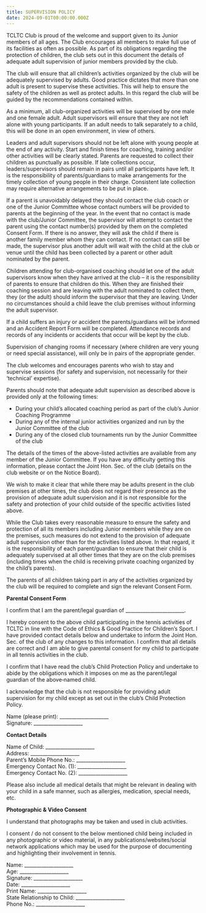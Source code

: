 ```yaml
---
title: SUPERVISION POLICY
date: 2024-09-01T00:00:00.000Z
---
```

TCLTC Club is proud of the welcome and support given to its Junior members of all ages. The Club encourages all members to make full use of its facilities as often as possible. As part of its obligations regarding the protection of children, the club sets out in this document the details of adequate adult supervision of junior members provided by the club.

The club will ensure that all children’s activities organized by the club will be adequately supervised by adults. Good practice dictates that more than one adult is present to supervise these activities. This will help to ensure the safety of the children as well as protect adults. In this regard the club will be guided by the recommendations contained within.

As a minimum, all club-organized activities will be supervised by one male and one female adult. Adult supervisors will ensure that they are not left alone with young participants. If an adult needs to talk separately to a child, this will be done in an open environment, in view of others.

Leaders and adult supervisors should not be left alone with young people at the end of any activity. Start and finish times for coaching, training and/or other activities will be clearly stated. Parents are requested to collect their children as punctually as possible. If late collections occur, leaders/supervisors should remain in pairs until all participants have left. It is the responsibility of parents/guardians to make arrangements for the timely collection of young people in their charge. Consistent late collection may require alternative arrangements to be put in place.

If a parent is unavoidably delayed they should contact the club coach or one of the Junior Committee whose contact numbers will be provided to parents at the beginning of the year. In the event that no contact is made with the club/Junior Committee, the supervisor will attempt to contact the parent using the contact number(s) provided by them on the completed Consent Form. If there is no answer, they will ask the child if there is another family member whom they can contact. If no contact can still be made, the supervisor plus another adult will wait with the child at the club or venue until the child has been collected by a parent or other adult nominated by the parent.

Children attending for club-organised coaching should let one of the adult supervisors know when they have arrived at the club – it is the responsibility of parents to ensure that children do this. When they are finished their coaching session and are leaving with the adult nominated to collect them, they (or the adult) should inform the supervisor that they are leaving. Under no circumstances should a child leave the club premises without informing the adult supervisor.

If a child suffers an injury or accident the parents/guardians will be informed and an Accident Report Form will be completed. Attendance records and records of any incidents or accidents that occur will be kept by the club.

Supervision of changing rooms if necessary (where children are very young or need special assistance), will only be in pairs of the appropriate gender.

The club welcomes and encourages parents who wish to stay and supervise sessions (for safety and supervision, not necessarily for their ‘technical’ expertise).

Parents should note that adequate adult supervision as described above is provided only at the following times:

- During your child’s allocated coaching period as part of the club’s Junior Coaching Programme  
- During any of the internal junior activities organized and run by the Junior Committee of the club  
- During any of the closed club tournaments run by the Junior Committee of the club  

The details of the times of the above-listed activities are available from any member of the Junior Committee. If you have any difficulty getting this information, please contact the Joint Hon. Sec. of the club (details on the club website or on the Notice Board).

We wish to make it clear that while there may be adults present in the club premises at other times, the club does not regard their presence as the provision of adequate adult supervision and it is not responsible for the safety and protection of your child outside of the specific activities listed above.

While the Club takes every reasonable measure to ensure the safety and protection of all its members including Junior members while they are on the premises, such measures do not extend to the provision of adequate adult supervision other than for the activities listed above. In that regard, it is the responsibility of each parent/guardian to ensure that their child is adequately supervised at all other times that they are on the club premises (including times when the child is receiving private coaching organized by the child’s parents).

The parents of all children taking part in any of the activities organized by the club will be required to complete and sign the relevant Consent Form.

**Parental Consent Form**

I confirm that I am the parent/legal guardian of ________________________.

I hereby consent to the above child participating in the tennis activities of TCLTC in line with the Code of Ethics & Good Practice for Children’s Sport. I have provided contact details below and undertake to inform the Joint Hon. Sec. of the club of any changes to this information. I confirm that all details are correct and I am able to give parental consent for my child to participate in all tennis activities in the club.

I confirm that I have read the club’s Child Protection Policy and undertake to abide by the obligations which it imposes on me as the parent/legal guardian of the above‐named child.

I acknowledge that the club is not responsible for providing adult supervision for my child except as set out in the club’s Child Protection Policy.

Name (please print): ____________________  
Signature: ____________________  

**Contact Details**

Name of Child: ____________________  
Address: ____________________  
Parent’s Mobile Phone No.: ____________________  
Emergency Contact No. (1): ____________________  
Emergency Contact No. (2): ____________________  

Please also include all medical details that might be relevant in dealing with your child in a safe manner, such as allergies, medication, special needs, etc.

**Photographic & Video Consent**

I understand that photographs may be taken and used in club activities.

I consent / do not consent to the below mentioned child being included in any photographic or video material, in any publications/websites/social network applications which may be used for the purpose of documenting and highlighting their involvement in tennis.

Name: ____________________  
Age: ____________________  
Signature: ____________________  
Date: ____________________  
Print Name: ____________________  
State Relationship to Child: ____________________  
Phone No.: ____________________
